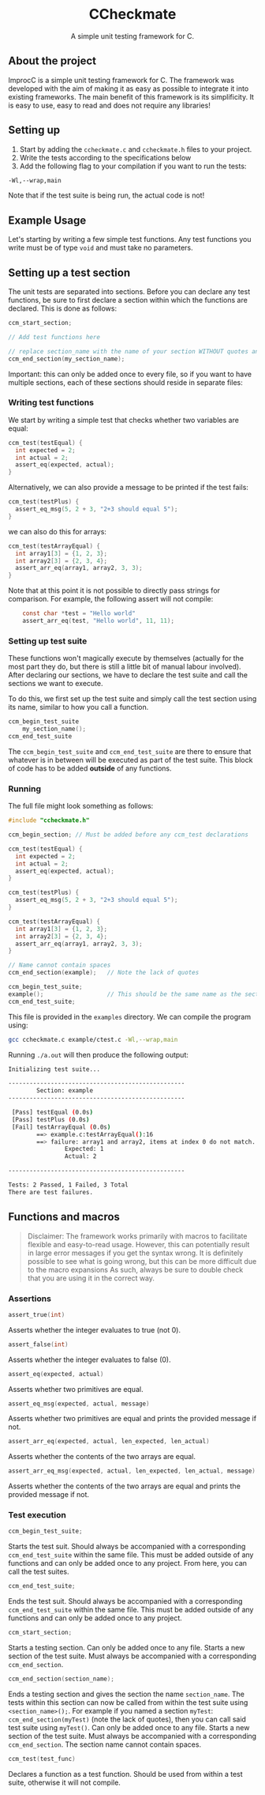 <br />
<p align="center">
  <h1 align="center">CCheckmate</h1>

  <p align="center">
    A simple unit testing framework for C.
  </p>
</p>


## About the project

ImprocC is a simple unit testing framework for C. The framework was developed with the aim of making it as easy as possible to integrate it into existing frameworks. The main benefit of this framework is its simplificity. It is easy to use, easy to read and does not require any libraries!

## Setting up

1. Start by adding the `ccheckmate.c` and `ccheckmate.h` files to your project.
2. Write the tests according to the specifications below
3. Add the following flag to your compilation if you want to run the tests:
```sh
-Wl,--wrap,main
```

Note that if the test suite is being run, the actual code is not!

## Example Usage

Let's starting by writing a few simple test functions. Any test functions you write must be of type `void` and must take no parameters.

## Setting up a test section

The unit tests are separated into sections. Before you can declare any test functions, be sure to first declare a section within which the functions are declared. This is done as follows:

```C
ccm_start_section;

// Add test functions here

// replace section_name with the name of your section WITHOUT quotes and WITHOUT spaces
ccm_end_section(my_section_name);
```

Important: this can only be added once to every file, so if you want to have multiple sections, each of these sections should reside in separate files:

### Writing test functions

We start by writing a simple test that checks whether two variables are equal:

```C
ccm_test(testEqual) {
  int expected = 2;
  int actual = 2;
  assert_eq(expected, actual);
}
```

Alternatively, we can also provide a message to be printed if the test fails:

```C
ccm_test(testPlus) {
  assert_eq_msg(5, 2 + 3, "2+3 should equal 5");
}
```

we can also do this for arrays:

```C
ccm_test(testArrayEqual) {
  int array1[3] = {1, 2, 3};
  int array2[3] = {2, 3, 4};
  assert_arr_eq(array1, array2, 3, 3);
}
```

Note that at this point it is not possible to directly pass strings for comparison. For example, the following assert will not compile:

```C
    const char *test = "Hello world"
    assert_arr_eq(test, "Hello world", 11, 11);
```

### Setting up test suite

These functions won't magically execute by themselves (actually for the most part they do, but there is still a little bit of manual labour involved). After declaring our sections, we have to declare the test suite and call the sections we want to execute.

 To do this, we first set up the test suite and simply call the test section using its name, similar to how you call a function.

```C
ccm_begin_test_suite
    my_section_name();
ccm_end_test_suite
```

The `ccm_begin_test_suite` and `ccm_end_test_suite` are there to ensure that whatever is in between will be executed as part of the test suite. This block of code has to be added **outside** of any functions.

### Running

The full file might look something as follows:
```C
#include "ccheckmate.h"

ccm_begin_section; // Must be added before any ccm_test declarations

ccm_test(testEqual) {
  int expected = 2;
  int actual = 2;
  assert_eq(expected, actual);
}

ccm_test(testPlus) {
  assert_eq_msg(5, 2 + 3, "2+3 should equal 5");
}

ccm_test(testArrayEqual) {
  int array1[3] = {1, 2, 3};
  int array2[3] = {2, 3, 4};
  assert_arr_eq(array1, array2, 3, 3);
}

// Name cannot contain spaces
ccm_end_section(example);   // Note the lack of quotes

ccm_begin_test_suite;
example();                  // This should be the same name as the section
ccm_end_test_suite;
```

This file is provided in the `examples` directory. We can compile the program using:

```sh
gcc ccheckmate.c example/ctest.c -Wl,--wrap,main
```

Running `./a.out` will then produce the following output:
```sh
Initializing test suite...

--------------------------------------------------
        Section: example
--------------------------------------------------

 [Pass] testEqual (0.0s)
 [Pass] testPlus (0.0s)
 [Fail] testArrayEqual (0.0s)
        ==> example.c:testArrayEqual():16
        ==> failure: array1 and array2, items at index 0 do not match.
                Expected: 1
                Actual: 2

--------------------------------------------------

Tests: 2 Passed, 1 Failed, 3 Total
There are test failures.

```

## Functions and macros

> Disclaimer: The framework works primarily with macros to facilitate flexible and easy-to-read usage. However, this can potentially result in large error messages if you get the syntax wrong. It is definitely possible to see what is going wrong, but this can be more difficult due to the macro expansions As such, always be sure to double check that you are using it in the correct way.

### Assertions

```C
assert_true(int)
```
Asserts whether the integer evaluates to true (not 0).

```C
assert_false(int)
```
Asserts whether the integer evaluates to false (0).

```C
assert_eq(expected, actual)
```
Asserts whether two primitives are equal.

```C
assert_eq_msg(expected, actual, message)
```
Asserts whether two primitives are equal and prints the provided message if not.


```C
assert_arr_eq(expected, actual, len_expected, len_actual)
```
Asserts whether the contents of the two arrays are equal.

```C
assert_arr_eq_msg(expected, actual, len_expected, len_actual, message)
```
Asserts whether the contents of the two arrays are equal and prints the provided message if not.

### Test execution

```C
ccm_begin_test_suite;
```
Starts the test suit. Should always be accompanied with a corresponding `ccm_end_test_suite` within the same file. This must be added outside of any functions and can only be added once to any project. From here, you can call the test suites.

```C
ccm_end_test_suite;
```
Ends the test suit. Should always be accompanied with a corresponding `ccm_end_test_suite` within the same file. This must be added outside of any functions and can only be added once to any project.

```C
ccm_start_section;
```
Starts a testing section. Can only be added once to any file. Starts a new section of the test suite. Must always be accompanied with a corresponding `ccm_end_section`.

```C
ccm_end_section(section_name);
```
Ends a testing section and gives the section the name `section_name`. The tests within this section can now be called from within the test suite using `<section_name>();`. For example if you named a section `myTest`: `ccm_end_section(myTest)` (note the lack of quotes), then you can call said test suite using `myTest()`. Can only be added once to any file. Starts a new section of the test suite. Must always be accompanied with a corresponding `ccm_end_section`. The section name cannot contain spaces.

```C
ccm_test(test_func)
```
Declares a function as a test function. Should be used from within a test suite, otherwise it will not compile.
